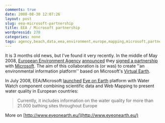 ```yaml
---
comments: true
date: 2008-08-30 12:07:26
layout: post
slug: eea-microsoft-partnership
title: EEA / Microsoft partnership
wordpressid: 278
categories: none
tags: agency,beach,data,eea,environment,europe,mapping,microsoft,partnership,quality,science,scientific,water,web
---
```


It is 3 months old news, but I've found it very recently. In the middle of May 2008, [European Environment Agency](http://www.eea.europa.eu/) [announced](http://www.eea.europa.eu/highlights/eea-and-microsoft-will-bring-environmental-information-to-your-fingertips) they [signed a partnership](http://www.microsoft.com/emea/presscentre/pressreleases/14052008_EEAClarityVision.mspx) with [Microsoft](http://www.microsoft.com). The aim of this collaboration is (or was) to create ''an environmental information platform'' based on Microsoft's [Virtual Earth](http://www.microsoft.com/VirtualEarth/).





In July 2008, EEA/Microsoft [launched](http://www.microsoft.com/emea/presscentre/pressreleases/WaterWatchPR_30072008.mspx) [Eye on Earth](http://www.eyeonearth.eu/) platform with Water Watch component combining scientific data and Web Mapping to present water quality in European countries: 


> Currently, it includes information on the water quality for more than 21.000 bathing sites throughout Europe





More on [http://www.eyeonearth.eu/](http://www.eyeonearth.eu/)
